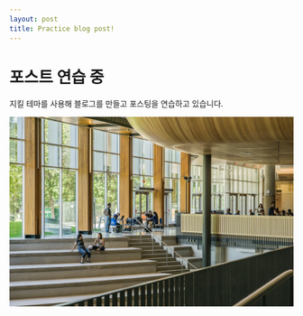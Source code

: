```yaml
---
layout: post
title: Practice blog post!
---
```


# 포스트 연습 중
지킬 테마를 사용해 블로그를 만들고 포스팅을 연습하고 있습니다.

![대학교 이미지](/images/architecture-1.jpg)
